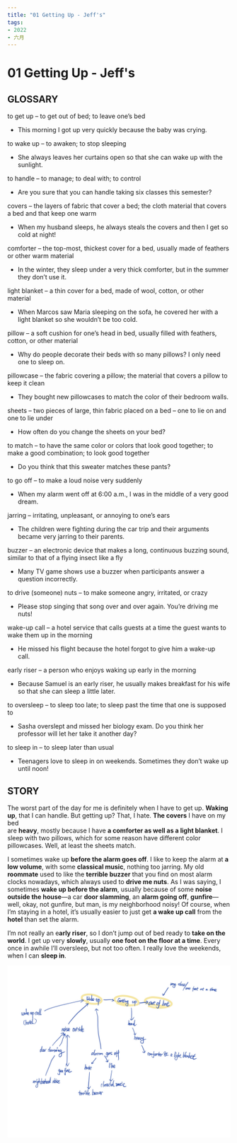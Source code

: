 ```yaml
---
title: "01 Getting Up - Jeff's"
tags:
- 2022
- 六月
---
```


# 01 Getting Up - Jeff's

## GLOSSARY
to get up – to get out of bed; to leave one’s bed   
* This morning I got up very quickly because the baby was crying.   
  
to wake up – to awaken; to stop sleeping   
* She always leaves her curtains open so that she can wake up with the sunlight.   
  
to handle – to manage; to deal with; to control   
* Are you sure that you can handle taking six classes this semester?   
  
covers – the layers of fabric that cover a bed; the cloth material that covers a bed and that keep one warm   
* When my husband sleeps, he always steals the covers and then I get so cold at night!   
  
comforter – the top-most, thickest cover for a bed, usually made of feathers or other warm material   
* In the winter, they sleep under a very thick comforter, but in the summer they don’t use it.   
  
light blanket – a thin cover for a bed, made of wool, cotton, or other material   
* When Marcos saw Maria sleeping on the sofa, he covered her with a light blanket so she wouldn’t be too cold.   
  
pillow – a soft cushion for one’s head in bed, usually filled with feathers, cotton, or other material   
* Why do people decorate their beds with so many pillows? I only need one to sleep on.    
  
pillowcase – the fabric covering a pillow; the material that covers a pillow to keep it clean   
* They bought new pillowcases to match the color of their bedroom walls.   
  
sheets – two pieces of large, thin fabric placed on a bed – one to lie on and one to lie under   
* How often do you change the sheets on your bed?   
  
to match – to have the same color or colors that look good together; to make a good combination; to look good together   
* Do you think that this sweater matches these pants?   
  
to go off – to make a loud noise very suddenly   
* When my alarm went off at 6:00 a.m., I was in the middle of a very good dream.   
  
jarring – irritating, unpleasant, or annoying to one’s ears   
* The children were fighting during the car trip and their arguments became very jarring to their parents.   
  
buzzer – an electronic device that makes a long, continuous buzzing sound, similar to that of a flying insect like a fly   
* Many TV game shows use a buzzer when participants answer a question incorrectly.   
  
to drive (someone) nuts – to make someone angry, irritated, or crazy   
* Please stop singing that song over and over again. You’re driving me nuts!   
  
wake-up call – a hotel service that calls guests at a time the guest wants to wake them up in the morning   
* He missed his flight because the hotel forgot to give him a wake-up call.   
  
early riser – a person who enjoys waking up early in the morning   
* Because Samuel is an early riser, he usually makes breakfast for his wife so that she can sleep a little later.   
  
to oversleep – to sleep too late; to sleep past the time that one is supposed to   
* Sasha overslept and missed her biology exam. Do you think her professor will let her take it another day?   
  
to sleep in – to sleep later than usual   
* Teenagers love to sleep in on weekends. Sometimes they don’t wake up until noon!

## STORY

The worst part of the day for me is definitely when I have to get up. **Waking up**, that I can handle. But getting up? That, I hate. **The covers** I have on my bed   
are **heavy**, mostly because I have **a comforter as well as a light blanket**. I sleep with two pillows, which for some reason have different color pillowcases. Well, at least the sheets match.   
  
I sometimes wake up **before the alarm goes off**. I like to keep the alarm at **a low volume**, with some **classical music**, nothing too jarring. My old **roommate** used to like the **terrible buzzer** that you find on most alarm clocks nowadays, which always used to **drive me nuts**. As I was saying, I sometimes **wake up before the alarm**, usually because of some **noise outside the house**—a car **door slamming**, an **alarm going off**, **gunfire**—well, okay, not gunfire, but man, is my neighborhood noisy! Of course, when I’m staying in a hotel, it’s usually easier to just get **a wake up call** from the **hotel** than set the alarm.   
  
I’m not really an e**arly riser**, so I don’t jump out of bed ready to **take on the world**. I get up very **slowly**, usually **one foot on the floor at a time**. Every once in awhile I’ll oversleep, but not too often. I really love the weekends, when I can **sleep in**.

![](Pasted%20image%2020220612083706.png)